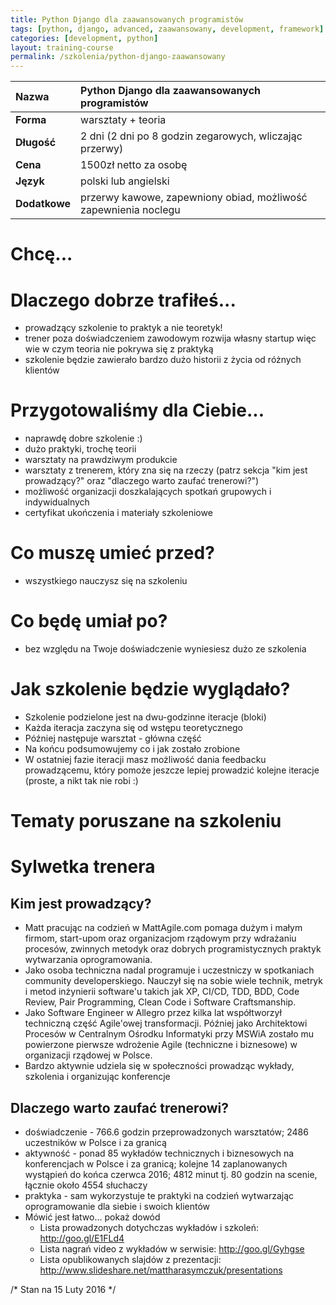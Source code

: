 ```yaml
---
title: Python Django dla zaawansowanych programistów
tags: [python, django, advanced, zaawansowany, development, framework]
categories: [development, python]
layout: training-course
permalink: /szkolenia/python-django-zaawansowany
---
```


| Nazwa         | Python Django dla zaawansowanych programistów                   |
|:--------------|:----------------------------------------------------------------|
| **Forma**     | warsztaty + teoria                                              |
| **Długość**   | 2 dni (2 dni po 8 godzin zegarowych, wliczając przerwy)         |
| **Cena**      | 1500zł netto za osobę                                           |
| **Język**     | polski lub angielski                                            |
| **Dodatkowe** | przerwy kawowe, zapewniony obiad, możliwość zapewnienia noclegu |

Chcę...
=======

Dlaczego dobrze trafiłeś...
===========================
* prowadzący szkolenie to praktyk a nie teoretyk!
* trener poza doświadczeniem zawodowym rozwija własny startup więc wie w czym teoria nie pokrywa się z praktyką
* szkolenie będzie zawierało bardzo dużo historii z życia od różnych klientów

Przygotowaliśmy dla Ciebie...
=============================
* naprawdę dobre szkolenie :)
* dużo praktyki, trochę teorii
* warsztaty na prawdziwym produkcie
* warsztaty z trenerem, który zna się na rzeczy (patrz sekcja "kim jest prowadzący?" oraz "dlaczego warto zaufać trenerowi?")
* możliwość organizacji doszkalających spotkań grupowych i indywidualnych
* certyfikat ukończenia i materiały szkoleniowe

Co muszę umieć przed?
=====================
* wszystkiego nauczysz się na szkoleniu

Co będę umiał po?
=================
* bez względu na Twoje doświadczenie wyniesiesz dużo ze szkolenia

Jak szkolenie będzie wyglądało?
===============================
* Szkolenie podzielone jest na dwu-godzinne iteracje (bloki)
* Każda iteracja zaczyna się od wstępu teoretycznego
* Później następuje warsztat - główna część
* Na końcu podsumowujemy co i jak zostało zrobione
* W ostatniej fazie iteracji masz możliwość dania feedbacku prowadzącemu, który pomoże jeszcze lepiej prowadzić kolejne iteracje (proste, a nikt tak nie robi :)

Tematy poruszane na szkoleniu
=============================

Sylwetka trenera
================

Kim jest prowadzący?
--------------------
* Matt pracując na codzień w MattAgile.com pomaga dużym i małym firmom, start-upom oraz organizacjom rządowym przy wdrażaniu procesów, zwinnych metodyk oraz dobrych programistycznych praktyk wytwarzania oprogramowania.
* Jako osoba techniczna nadal programuje i uczestniczy w spotkaniach community developerskiego. Nauczył się na sobie wiele technik, metryk i metod inżynierii software'u takich jak XP, CI/CD, TDD, BDD, Code Review, Pair Programming, Clean Code i Software Craftsmanship.
* Jako Software Engineer w Allegro przez kilka lat współtworzył techniczną część Agile'owej transformacji. Później jako Architektowi Procesów w Centralnym Ośrodku Informatyki przy MSWiA zostało mu powierzone pierwsze wdrożenie Agile (techniczne i biznesowe) w organizacji rządowej w Polsce.
* Bardzo aktywnie udziela się w społeczności prowadząc wykłady, szkolenia i organizując konferencje

Dlaczego warto zaufać trenerowi?
--------------------------------
* doświadczenie - 766.6 godzin przeprowadzonych warsztatów; 2486 uczestników w Polsce i za granicą
* aktywność - ponad 85 wykładów technicznych i biznesowych na konferencjach w Polsce i za granicą; kolejne 14 zaplanowanych wystąpień do końca czerwca 2016; 4812 minut tj. 80 godzin na scenie, łącznie około 4554 słuchaczy
* praktyka - sam wykorzystuje te praktyki na codzień wytwarzając oprogramowanie dla siebie i swoich klientów
* Mówić jest łatwo... pokaż dowód
    * Lista prowadzonych dotychczas wykładów i szkoleń: http://goo.gl/E1FLd4
    * Lista nagrań video z wykładów w serwisie: http://goo.gl/Gyhgse
    * Lista opublikowanych slajdów z prezentacji: http://www.slideshare.net/mattharasymczuk/presentations

/* Stan na 15 Luty 2016 */
